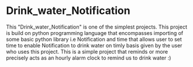 # Drink_water_Notification

This "Drink_water_Notification" is one of the simplest projects. This project is build on python programming language that encompasses importing of some basic python library i.e Notification and time that allows user to set time to enable Notification to drink water on timly basis given by the user who uses this project.
This is a simple project that reminds or more precisely acts as an hourly alarm clock to remind us to drink water :)
